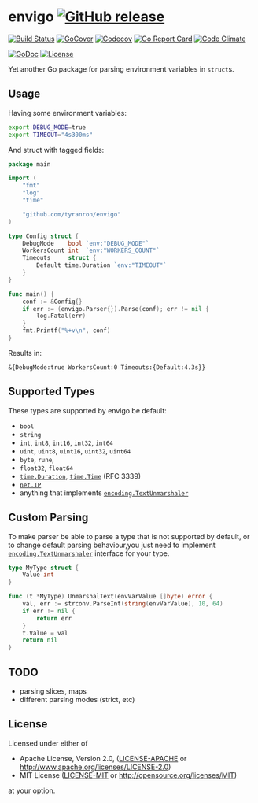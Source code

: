 envigo [![GitHub release](https://img.shields.io/github/release/tyranron/envigo.svg)](https://github.com/tyranron/envigo/releases)
======

[![Build Status](https://travis-ci.org/tyranron/envigo.svg?branch=master)](https://travis-ci.org/tyranron/envigo)
[![GoCover](https://gocover.io/_badge/github.com/tyranron/envigo)](https://gocover.io/github.com/tyranron/envigo)
[![Codecov](https://codecov.io/gh/tyranron/envigo/branch/master/graph/badge.svg)](https://codecov.io/gh/tyranron/envigo)
[![Go Report Card](https://goreportcard.com/badge/github.com/tyranron/envigo)](https://goreportcard.com/report/github.com/tyranron/envigo)
[![Code Climate](https://img.shields.io/codeclimate/maintainability/tyranron/envigo.svg)](https://codeclimate.com/github/tyranron/envigo)

[![GoDoc](https://godoc.org/github.com/tyranron/envigo?status.svg)](https://godoc.org/github.com/tyranron/envigo)
[![License](https://img.shields.io/badge/license-MIT%2FApache--2.0-blue.svg)](#license)

Yet another Go package for parsing environment variables in `struct`s.




## Usage

Having some environment variables:
```bash
export DEBUG_MODE=true
export TIMEOUT="4s300ms"
```

And struct with tagged fields:
```go
package main

import (
	"fmt"
	"log"
	"time"

	"github.com/tyranron/envigo"
)

type Config struct {
	DebugMode    bool `env:"DEBUG_MODE"`
	WorkersCount int  `env:"WORKERS_COUNT"`
	Timeouts     struct {
		Default time.Duration `env:"TIMEOUT"`
	}
}

func main() {
	conf := &Config{}
	if err := (envigo.Parser{}).Parse(conf); err != nil {
		log.Fatal(err)
	}
	fmt.Printf("%+v\n", conf)
}
```

Results in:
```
&{DebugMode:true WorkersCount:0 Timeouts:{Default:4.3s}}
```




## Supported Types

These types are supported by envigo be default:

- `bool`
- `string`
- `int`, `int8`, `int16`, `int32`, `int64`
- `uint`, `uint8`, `uint16`, `uint32`, `uint64`
- `byte`, `rune`,
- `float32`, `float64`
- [`time.Duration`][1], [`time.Time`][4] (RFC 3339)
- [`net.IP`][3]
- anything that implements [`encoding.TextUnmarshaler`][2]




## Custom Parsing

To make parser be able to parse a type that is not supported by default, or to change default parsing behaviour,you just need to implement [`encoding.TextUnmarshaler`][2] interface for your type.
 
```go
type MyType struct {
	Value int
}

func (t *MyType) UnmarshalText(envVarValue []byte) error {
	val, err := strconv.ParseInt(string(envVarValue), 10, 64)
	if err != nil {
		return err
	}
	t.Value = val
	return nil
}
```




## TODO

- parsing slices, maps
- different parsing modes (strict, etc)




## License

Licensed under either of

- Apache License, Version 2.0, ([LICENSE-APACHE](LICENSE-APACHE) or http://www.apache.org/licenses/LICENSE-2.0)
- MIT License ([LICENSE-MIT](LICENSE-MIT) or http://opensource.org/licenses/MIT)

at your option.




[1]: https://golang.org/pkg/time/#Duration
[2]: https://golang.org/pkg/encoding/#TextUnmarshaler
[3]: https://golang.org/pkg/net/#IP
[4]: https://golang.org/pkg/time/#Time
